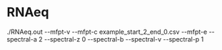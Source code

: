 RNAeq
=====

./RNAeq.out --mfpt-v --mfpt-c example_start_2_end_0.csv --mfpt-e --spectral-a 2 --spectral-z 0 --spectral-b --spectral-v --spectral-p 1
